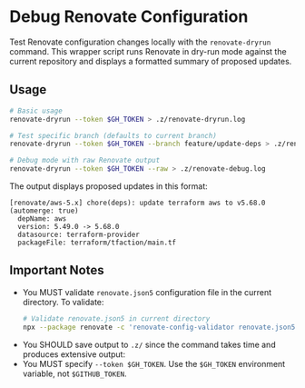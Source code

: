 # Debug Renovate Configuration

Test Renovate configuration changes locally with the `renovate-dryrun` command. This wrapper script runs Renovate in dry-run mode against the current repository and displays a formatted summary of proposed updates.

## Usage

```bash
# Basic usage
renovate-dryrun --token $GH_TOKEN > .z/renovate-dryrun.log

# Test specific branch (defaults to current branch)
renovate-dryrun --token $GH_TOKEN --branch feature/update-deps > .z/renovate-dryrun.log

# Debug mode with raw Renovate output
renovate-dryrun --token $GH_TOKEN --raw > .z/renovate-debug.log
```

The output displays proposed updates in this format:
```
[renovate/aws-5.x] chore(deps): update terraform aws to v5.68.0 (automerge: true)
  depName: aws
  version: 5.49.0 -> 5.68.0
  datasource: terraform-provider
  packageFile: terraform/tfaction/main.tf
```

## Important Notes

- You MUST validate `renovate.json5` configuration file in the current directory. To validate:
    ```bash
    # Validate renovate.json5 in current directory
    npx --package renovate -c 'renovate-config-validator renovate.json5'
    ```
- You SHOULD save output to `.z/` since the command takes time and produces extensive output:
- You MUST specify `--token $GH_TOKEN`. Use the `$GH_TOKEN` environment variable, not `$GITHUB_TOKEN`.
